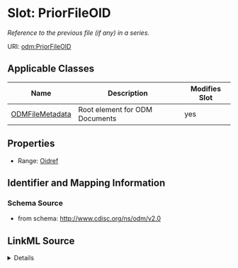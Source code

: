 # Slot: PriorFileOID


_Reference to the previous file (if any) in a series._



URI: [odm:PriorFileOID](http://www.cdisc.org/ns/odm/v2.0/PriorFileOID)



<!-- no inheritance hierarchy -->




## Applicable Classes

| Name | Description | Modifies Slot |
| --- | --- | --- |
[ODMFileMetadata](ODMFileMetadata.md) | Root element for ODM Documents |  yes  |







## Properties

* Range: [Oidref](Oidref.md)





## Identifier and Mapping Information







### Schema Source


* from schema: http://www.cdisc.org/ns/odm/v2.0




## LinkML Source

<details>
```yaml
name: PriorFileOID
description: Reference to the previous file (if any) in a series.
from_schema: http://www.cdisc.org/ns/odm/v2.0
rank: 1000
alias: PriorFileOID
domain_of:
- ODMFileMetadata
range: oidref

```
</details>